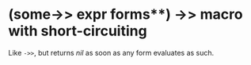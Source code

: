# (some->> expr forms**) ->> macro with short-circuiting
Like `->>`, but returns _nil_ as soon as any form evaluates as such.

